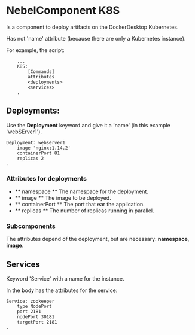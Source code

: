 
# NebelComponent K8S

Is a component to deploy artifacts on the DockerDesktop Kubernetes.

Has not 'name' attribute (because there are only a Kubernetes instance).

For example, the script:

```
    ...
    K8S: 
        [Commands]
        attributes
        <deployments>
        <services>
    .
```


## Deployments:

Use the **Deployment** keyword and give it a 'name' (in this example 'webSErver1').


```
Deployment: webserver1
    image 'nginx:1.14.2'
    containerPort 81
    replicas 2
.
```

### Attributes for deployments
- ** namespace ** The namespace for the deployment.
- ** image ** The image to be deployed.
- ** containerPort ** The port that ear the application.
- ** replicas ** The number of replicas running in parallel.

### Subcomponents


The attributes depend of the deployment, but are necessary: **namespace**, **image**.

## Services
Keyword 'Service' with a name for the instance.

In the body has the attributes for the service:

```
Service: zookeeper
    type NodePort
    port 2181
    nodePort 30181
    targetPort 2181
.
```
